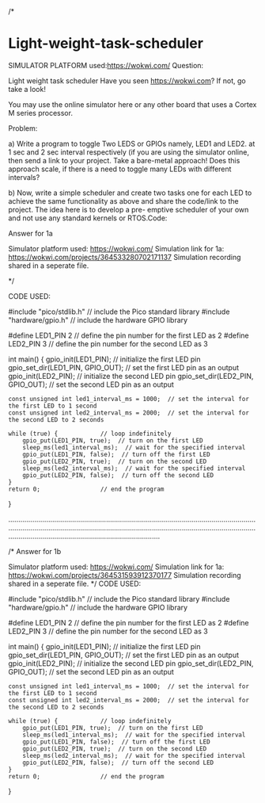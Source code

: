 /*

# Light-weight-task-scheduler

SIMULATOR PLATFORM used:https://wokwi.com/
Question:

Light weight task scheduler
Have you seen https://wokwi.com? If not, go take a look!

You may use the online simulator here or any other board that uses a Cortex M series processor.

Problem:

a) Write a program to toggle Two LEDS or GPIOs namely, LED1 and LED2. at 1 sec and 2 sec interval respectively 
(if you are using the simulator online, then send a link to your project. 
Take a bare-metal approach! Does this approach scale, if there is a need to toggle many LEDs with different intervals?

b) Now, write a simple scheduler and create two tasks one for each LED to achieve the same functionality as above and
share the code/link to the project. The idea here is to develop a pre- emptive scheduler of your own and not use any standard kernels or RTOS.Code:

Answer for 1a

Simulator platform used: https://wokwi.com/
Simulation link for 1a:  https://wokwi.com/projects/364533280702171137
Simulation recording shared in a seperate file.

*/

CODE USED:

#include "pico/stdlib.h"      // include the Pico standard library
#include "hardware/gpio.h"    // include the hardware GPIO library

#define LED1_PIN 2             // define the pin number for the first LED as 2
#define LED2_PIN 3             // define the pin number for the second LED as 3

int main() {
    gpio_init(LED1_PIN);      // initialize the first LED pin
    gpio_set_dir(LED1_PIN, GPIO_OUT);   // set the first LED pin as an output
    gpio_init(LED2_PIN);      // initialize the second LED pin
    gpio_set_dir(LED2_PIN, GPIO_OUT);   // set the second LED pin as an output

    const unsigned int led1_interval_ms = 1000;  // set the interval for the first LED to 1 second
    const unsigned int led2_interval_ms = 2000;  // set the interval for the second LED to 2 seconds

    while (true) {            // loop indefinitely
        gpio_put(LED1_PIN, true);  // turn on the first LED
        sleep_ms(led1_interval_ms);  // wait for the specified interval
        gpio_put(LED1_PIN, false);  // turn off the first LED
        gpio_put(LED2_PIN, true);  // turn on the second LED
        sleep_ms(led2_interval_ms);  // wait for the specified interval
        gpio_put(LED2_PIN, false);  // turn off the second LED
    }
    return 0;                 // end the program
}

....................................................................................................................................................................................................................................................................................................................................


/*
Answer for 1b

Simulator platform used: https://wokwi.com/
Simulation link for 1a:  https://wokwi.com/projects/364531593912370177
Simulation recording shared in a seperate file.
*/
CODE USED:

#include "pico/stdlib.h"      // include the Pico standard library
#include "hardware/gpio.h"    // include the hardware GPIO library

#define LED1_PIN 2             // define the pin number for the first LED as 2
#define LED2_PIN 3             // define the pin number for the second LED as 3

int main() {
    gpio_init(LED1_PIN);      // initialize the first LED pin
    gpio_set_dir(LED1_PIN, GPIO_OUT);   // set the first LED pin as an output
    gpio_init(LED2_PIN);      // initialize the second LED pin
    gpio_set_dir(LED2_PIN, GPIO_OUT);   // set the second LED pin as an output

    const unsigned int led1_interval_ms = 1000;  // set the interval for the first LED to 1 second
    const unsigned int led2_interval_ms = 2000;  // set the interval for the second LED to 2 seconds

    while (true) {            // loop indefinitely
        gpio_put(LED1_PIN, true);  // turn on the first LED
        sleep_ms(led1_interval_ms);  // wait for the specified interval
        gpio_put(LED1_PIN, false);  // turn off the first LED
        gpio_put(LED2_PIN, true);  // turn on the second LED
        sleep_ms(led2_interval_ms);  // wait for the specified interval
        gpio_put(LED2_PIN, false);  // turn off the second LED
    }
    return 0;                 // end the program
}


